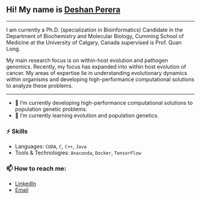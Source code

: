 ## Hi! My name is [Deshan Perera](https://sites.google.com/view/deshanperera)

---
I am currently a Ph.D. (specialization in Bioinformatics) Candidate in the Department of Biochemistry and Molecular Biology, Cumming School of Medicine at the University of Calgary, Canada supervised is Prof. Quan Long. 

My main research focus is on within-host evolution and pathogen genomics. Recently, my focus has expanded into within host evolution of cancer. My areas of expertise lie in understanding evolutionary dynamics within organisms and developing high-performance computational solutions to analyze these problems.

---

- 🔭 I’m currently developing high-performance computational solutions to population genetic problems.
- 🌱 I’m currently learning evolution and population genetics.

### ⚡ Skills
- Languages: `CUDA`, `C`, `C++`, `Java`
- Tools & Technologies: `Anaconda`, `Docker`, `TensorFlow`

### 📫 How to reach me:
- [LinkedIn](www.linkedin.com/in/deshan-perera-77181093)
- [Email](mailto:duwagedahampriyabala@ucalgary.ca)
